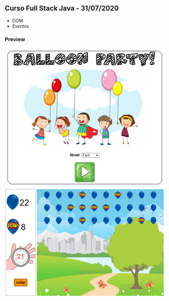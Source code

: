 ## Curso Full Stack Java - 31/07/2020
* DOM
* Eventos

### Preview
![Imagem](https://github.com/4L1C3-R4BB1T/santander-coders/raw/master/_assets/aula08-baloes-1.png)
![Imagem](https://github.com/4L1C3-R4BB1T/santander-coders/raw/master/_assets/aula08-baloes-2.png)

